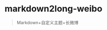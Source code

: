 # markdown2long-weibo

> Markdown+自定义主题+长微博



<!-- ## Dev

Run `npm run make` to update the CSS. -->
